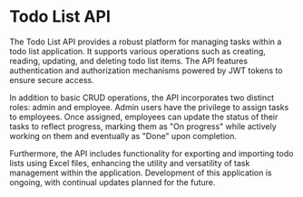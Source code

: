 # Todo List API

The Todo List API provides a robust platform for managing tasks within a todo list application. It supports various operations such as creating, reading, updating, and deleting todo list items. The API features authentication and authorization mechanisms powered by JWT tokens to ensure secure access.

In addition to basic CRUD operations, the API incorporates two distinct roles: admin and employee. Admin users have the privilege to assign tasks to employees. Once assigned, employees can update the status of their tasks to reflect progress, marking them as "On progress" while actively working on them and eventually as "Done" upon completion.

Furthermore, the API includes functionality for exporting and importing todo lists using Excel files, enhancing the utility and versatility of task management within the application. Development of this application is ongoing, with continual updates planned for the future.
